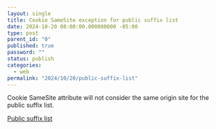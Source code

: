 ```yaml
---
layout: single
title: Cookie SameSite exception for public suffix list
date: 2024-10-20 08:00:00.000000000 -05:00
type: post
parent_id: "0"
published: true
password: ""
status: publish
categories:
  - web
permalink: "2024/10/20/public-suffix-list"
---
```


Cookie SameSite attribute will not consider the same origin site for the public suffix list.

[Public suffix list](https://publicsuffix.org/learn/)
